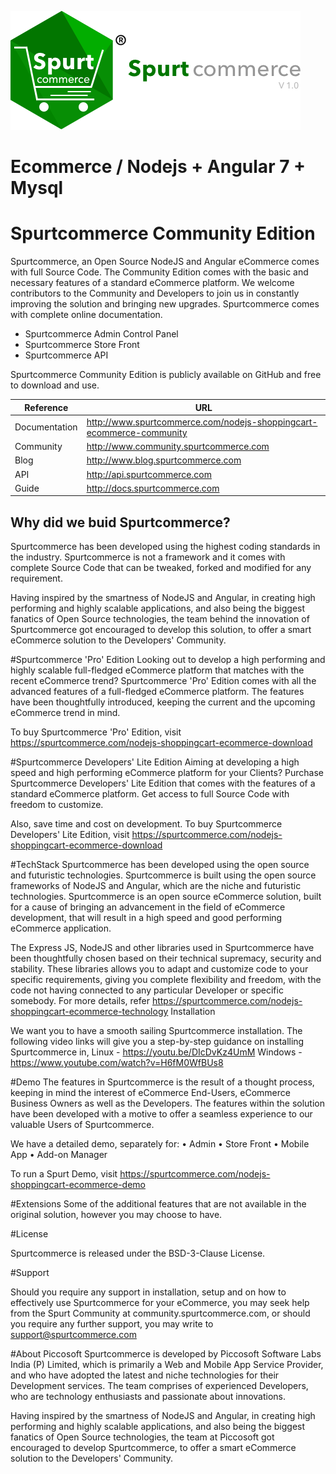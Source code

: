 ![alt text](/img/spurtcommerce-logo.png "spurtcommerce Logo")

# Ecommerce / Nodejs + Angular 7 + Mysql 

#  Spurtcommerce Community Edition

Spurtcommerce, an Open Source NodeJS and Angular eCommerce comes with full Source Code. The Community Edition comes with the basic and necessary features of a standard eCommerce platform. We welcome contributors to the Community and Developers to join us in constantly improving the solution and bringing new upgrades. Spurtcommerce comes with complete online documentation.

*	Spurtcommerce Admin Control Panel 
*	Spurtcommerce Store Front
*	Spurtcommerce API 

Spurtcommerce Community Edition is publicly available on GitHub and free to download and use. 

| Reference | URL |
| ------ | ------ |
| Documentation | http://www.spurtcommerce.com/nodejs-shoppingcart-ecommerce-community |
| Community | http://www.community.spurtcommerce.com|
| Blog | http://www.blog.spurtcommerce.com |
| API | http://api.spurtcommerce.com |
| Guide | http://docs.spurtcommerce.com |

## Why did we buid Spurtcommerce? 

Spurtcommerce has been developed using the highest coding standards in the industry. Spurtcommerce is not a framework and it comes with complete Source Code that can be tweaked, forked and modified for any requirement. 

Having inspired by the smartness of NodeJS and Angular, in creating high performing and highly scalable applications, and also being the biggest fanatics of Open Source technologies, the team behind the innovation of Spurtcommerce got encouraged to develop this solution, to offer a smart eCommerce solution to the Developers' Community.

#Spurtcommerce 'Pro' Edition 
Looking out to develop a high performing and highly scalable full-fledged eCommerce platform that matches with the recent eCommerce trend? Spurtcommerce 'Pro' Edition comes with all the advanced features of a full-fledged eCommerce platform. The features have been thoughtfully introduced, keeping the current and the upcoming eCommerce trend in mind. 

To buy Spurtcommerce 'Pro' Edition, visit https://spurtcommerce.com/nodejs-shoppingcart-ecommerce-download


#Spurtcommerce Developers' Lite Edition
Aiming at developing a high speed and high performing eCommerce platform for your Clients? Purchase Spurtcommerce Developers' Lite Edition that comes with the features of a standard eCommerce platform. Get access to full Source Code with freedom to customize. 

Also, save time and cost on development. To buy Spurtcommerce Developers' Lite Edition, visit https://spurtcommerce.com/nodejs-shoppingcart-ecommerce-download



#TechStack
Spurtcommerce has been developed using the open source and futuristic technologies. Spurtcommerce is built using the open source frameworks of NodeJS and Angular, which are the niche and futuristic technologies. Spurtcommerce is an open source eCommerce solution, built for a cause of bringing an advancement in the field of eCommerce development, that will result in a high speed and good performing eCommerce application.

The Express JS, NodeJS and other libraries used in Spurtcommerce have been thoughtfully chosen  based on their technical supremacy, security and stability. These libraries allows you to adapt and customize code to your specific requirements, giving you complete flexibility and freedom, with the code not having connected to any particular Developer or specific somebody.
For more details, refer https://spurtcommerce.com/nodejs-shoppingcart-ecommerce-technology
Installation

We want you to have a smooth sailing Spurtcommerce installation. The following video links will give you a step-by-step guidance on installing Spurtcommerce in, 
Linux - https://youtu.be/DIcDvKz4UmM
Windows - https://www.youtube.com/watch?v=H6fM0WfBUs8

#Demo
The features in Spurtcommerce is the result of a thought process, keeping in mind the interest of eCommerce End-Users, eCommerce Business Owners as well as the Developers. The features within the solution have been developed with a motive to offer a seamless experience to our valuable Users of Spurtcommerce. 

We have a detailed demo, separately for:
•	Admin
•	Store Front
•	Mobile App
•	Add-on Manager 

To run a Spurt Demo, visit https://spurtcommerce.com/nodejs-shoppingcart-ecommerce-demo

#Extensions
Some of the additional features that are not available in the original solution, however you may choose to have. 

#License

Spurtcommerce is released under the BSD-3-Clause License.

#Support

Should you require any support in installation, setup and on how to effectively use Spurtcommerce for your eCommerce, you may seek help from the Spurt Community at community.spurtcommerce.com, or should you require any further support, you may write to support@spurtcommerce.com

#About Piccosoft 
Spurtcommerce is developed by Piccosoft Software Labs India (P) Limited, which is primarily a Web and Mobile App Service Provider, and who have adopted the latest and niche technologies for their Development services. The team comprises of experienced Developers, who are technology enthusiasts and passionate about innovations.

Having inspired by the smartness of NodeJS and Angular, in creating high performing and highly scalable applications, and also being the biggest fanatics of Open Source technologies, the team at Piccosoft got encouraged to develop Spurtcommerce, to offer a smart eCommerce solution to the Developers' Community.

